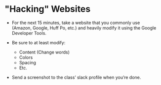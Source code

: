 # "Hacking" Websites

* For the next 15 minutes, take a website that you commonly use (Amazon, Google, Huff Po, etc.) and heavily modify it using the Google Developer Tools.

* Be sure to at least modify:

  * Content (Change words)
  * Colors
  * Spacing
  * Etc.

* Send a screenshot to the class’ slack profile when you’re done.
